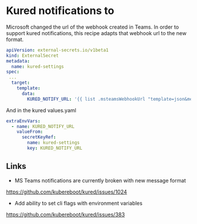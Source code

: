 # Kured notifications to

Microsoft changed the url of the webhook created in Teams. In order to support kured notifications, this recipe adapts that webhook url to the new format.

```yaml
apiVersion: external-secrets.io/v1beta1
kind: ExternalSecret
metadata:
  name: kured-settings
spec:
 ...
  target:
    template:
      data:
        KURED_NOTIFY_URL: '{{ list .msteamsWebhookUrl "template=json&messagekey=text" | join "?" | replace "https://" "generic://" }}'
```

And in the kured values.yaml

```yaml
extraEnvVars:
  - name: KURED_NOTIFY_URL
    valueFrom:
      secretKeyRef:
        name: kured-settings
        key: KURED_NOTIFY_URL
```

## Links

- MS Teams notifications are currently broken with new message format

<https://github.com/kubereboot/kured/issues/1024>

- Add ability to set cli flags with environment variables

<https://github.com/kubereboot/kured/issues/383>
